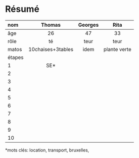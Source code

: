 
Résumé
==

nom		|			Thomas				|				Georges			|	Rita
:-----|:-----------------:|:-----------------:|:---:
âge		|					26				|					47				|	33
rôle	|				té					|				teur				|	teur
matos	|	10chaises+3tables | 			idem				| plante verte
étapes|										|										|
1			|					SE*				|										|
2			|							|							|
3			|							|							|
4			|							|							|
5			|							|							|
6			|							|							|
7			|							|							|
8			|							|							|
9			|							|							|
10		|							|							|


	
*mots clés: location, transport, bruxelles, 